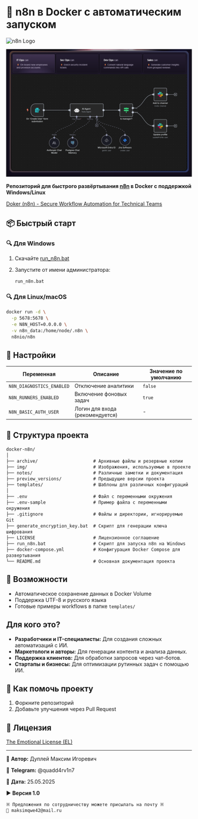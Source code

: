 # 🚀 n8n в Docker с автоматическим запуском

![n8n Logo](https://n8n.io/n8n-logo.png)

![n8n](img/n8n.png)

**Репозиторий для быстрого развёртывания [n8n](https://n8n.io) в Docker с поддержкой Windows/Linux**

[Doker (n8n) - Secure Workflow Automation for Technical Teams](https://hub.docker.com/r/n8nio/n8n)

## 📦 Быстрый старт

### 🔍 Для Windows

1. Скачайте [run_n8n.bat](run_n8n.bat)
2. Запустите от имени администратора:

   ```bash
   run_n8n.bat
   ```

### 🔍 Для Linux/macOS

```bash
docker run -d \
  -p 5678:5678 \
  -e N8N_HOST=0.0.0.0 \
  -v n8n_data:/home/node/.n8n \
  n8nio/n8n
```

## 🔧 Настройки

| Переменная                     | Описание                          | Значение по умолчанию |
|--------------------------------|-----------------------------------|-----------------------|
| `N8N_DIAGNOSTICS_ENABLED`      | Отключение аналитики              | `false`               |
| `N8N_RUNNERS_ENABLED`          | Включение фоновых задач           | `true`                |
| `N8N_BASIC_AUTH_USER`          | Логин для входа (рекомендуется)  | -                     |

## 📂 Структура проекта

```textline
docker-n8n/
│
├── archive/                     # Архивные файлы и резервные копии
├── img/                         # Изображения, используемые в проекте
├── notes/                       # Различные заметки и документация
├── preview_versions/            # Предыдущие версии проекта
├── templates/                   # Шаблоны для различных конфигураций
│
├── .env                         # Файл с переменными окружения
├── .env-sample                  # Пример файла с переменными окружения
├── .gitignore                   # Файлы и директории, игнорируемые Git
├── generate_encryption_key.bat  # Скрипт для генерации ключа шифрования
├── LICENSE                      # Лицензионное соглашение
├── run_n8n.bat                  # Скрипт для запуска n8n на Windows
├── docker-compose.yml           # Конфигурация Docker Compose для развертывания
└── README.md                    # Основная документация проекта
```

## 🌟 Возможности

- Автоматическое сохранение данных в Docker Volume
- Поддержка UTF-8 и русского языка
- Готовые примеры workflows в папке `templates/`

## Для кого это?

- **Разработчики и IT-специалисты:** Для создания сложных автоматизаций с ИИ.
- **Маркетологи и авторы:** Для генерации контента и анализа данных.
- **Поддержка клиентов:** Для обработки запросов через чат-ботов.
- **Стартапы и бизнесы:** Для оптимизации рутинных задач с помощью ИИ.

## 🤝 Как помочь проекту

1. Форкните репозиторий
2. Добавьте улучшения через Pull Request

## 📜 Лицензия

[The Emotional License (EL)](LICENSE)

---

💼 **Автор:** Дуплей Максим Игоревич

📲 **Telegram:** @quadd4rv1n7

📅 **Дата:** 25.05.2025

▶️ **Версия 1.0**

```textline
※ Предложения по сотрудничеству можете присылать на почту ※
📧 maksimqwe42@mail.ru
```
